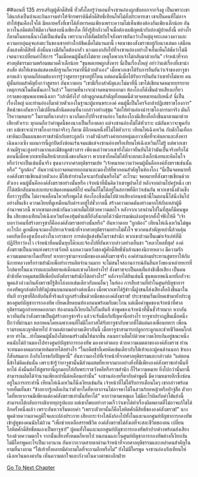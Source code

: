 ##ตอนที่ 135 สรรเสริญผู้ศักดิ์สิทธิ์
ทั่วทั้งโลกรู้ว่าตอนที่จงซานอ๋องถูกขับออกจากจิงตู เป็นเพราะเขาได้แกล้งเป็นบ้าและกินอาจมทำให้จักรพรรดินีศักดิ์สิทธิ์เทียนไห่ไม่สั่งประหารเขา เขาเป็นคนที่ไม่อาจทำให้ขุ่นเคืองใจได้ มีหลายครั้งที่เขาได้สังหารคนเพียงเพราะความไม่เห็นพ้องต้องกันเพียงเล็กน้อย อันหวาในอดีตต่อให้มีดวงจิตสงบนิ่งเพียงใด ก็ยังรู้สึกกังวลใจเมื่อต้องเผชิญหน้ากับอ๋องผู้บ้าคลั่งนี้ อย่างไรก็ตามในตอนนี้นางไม่เป็นเช่นนั้น
เพราะนางได้สัมผัสกับใจสังฆราชอันกว้างใหญ่ดุจทะเลดวงดาวและความอบอุ่นดุจแสงตะวันของเขาอย่างใกล้ชิดเมื่อไม่นานมานี้
เจตนาของสังฆราชอยู่กับนางเสมอ เสมือนดั่งแสงศักดิ์สิทธิ์ ดังนั้นนางมีอันใดต้องกลัว
นางมองกลับไปที่จงซานอ๋องอย่างใจเย็นเห็นได้ชัดว่าไม่มีเจตนาจะเปลี่ยนคำให้การ
“ในเมื่อคนผู้นั้นยังไม่ตาย เหตุใดพวกเจ้าไม่กลับมาด้วยกัน” เจ้าหน้าที่จากศาลยุติธรรมถามพร้อมขมวดคิ้วเล็กน้อย “ขุนพลเทพถูกสังหาร นี่เป็นเรื่องใหญ่ อย่าว่าแต่เรื่องที่เขาน่าสงสัย ต่อให้เขาแค่แสดงหลักฐานก็ควรมาที่นี่ด้วยตัวเอง”
เมื่อพวกเขาได้รับการยืนยันว่าเจ้าของยาจูซาตายแล้ว ทุกคนก็ย่อมต้องการรู้ว่าสูตรยาจูซาอยู่ที่ไหน
แต่ตอนนี้เมื่อได้รับการยืนยันว่าเขายังไม่ตาย คนผู้นั้นย่อมสำคัญยิ่งกว่าสูตรยา
อันหวาตอบ “เขามีเรื่องสำคัญและไม่มาที่นี่ เขาได้เขียนจดหมายบรรยายเหตุการณ์ในคืนนั้นเอาไว้แล้ว”
ในยามที่นางจะนำจดหมายออกมา ห้องโถงก็ดังขึ้นด้วยเสียงเกรี้ยวกราดของขุนพลเทพเฉิงเทา “กล้าดียังไง! กล้าดูถูกคนสำคัญทั้งหมดนี้ด้วยจดหมายฉบับหนึ่ง! นี่เป็นเรื่องใหญ่ และท่านอ๋องก็มาด้วยตัวเองในฐานะผู้แทนพระองค์ คนผู้นี้เป็นใครจึงกล้าปฏิเสธราชโองการ”
สีหน้าของอันหวาไม่เปลี่ยนสักนิดตอนที่นางกล่าวอย่างสุขุม “ต่อให้ท่านอ่องนำราชโองการมาจริง มันก็ไร้ความหมาย”
ในยามที่นางกล่าว นางก็มองไปที่จงซานอ๋อง
ในห้องโถงมีเสียงอื้ออึงขึ้นมาตามมาด้วยเสียงหัวเราะ
ทุกคนถือว่าคำพูดนี้ของนางเป็นเรื่องตลก
แต่จงซานอ๋องไม่ได้หัวเราะ แม้อันหวาจะพูดกับเขา แม้เขาจะนำราชโองการมาจริงๆ ก็ตาม
มีอีกคนหนึ่งที่ไม่ได้หัวเราะ เทียนไห่เฉิงเหวิน กับดักในเทือกเขาหิมะเป็นแผนของราชสำนักกับตระกูลถัง วางตัวนักสร้างค่ายกลหนุ่มเอาวเพื่อที่จะค้นหาและสังหารเฉินฉางเซิง แผนการนี้ถูกปิดบังซ่อนเร้นจนแม้แต่จงซานอ๋องหรือเทียนไห่เฉิงเหวินก็ไม่รู้ แต่พวกเขาล้วนมีฐานะสูงอย่างมากและมีข้อมูลข่าวสาร เพียงแค่ว่าพวกเขายังไม่อาจยืนยันได้ว่ามันเป็นจริงหรือไม่ ตอนนี้เมื่อพวกเขาเห็นสีหน้าสงบนิ่งของอันหวา พวกเขาก็อดไม่ได้ที่จะตกตะลึงเล็กน้อยและคิดในใจ หรือว่าจะเป็นเช่นนั้นจริง
ขุนนางจากศาลยุติธรรมเย้ย “เจ้าหมายความว่าคนผู้นั้นคือองค์สังฆราชเช่นนั้นหรือ”
“ถูกต้อง”
อันหวานำเอาจดหมายออกมาและมองไปที่พวกคนสำคัญในห้องโถง “นี่เป็นจดหมายที่องค์สังฆราชเขียนด้วยตัวเอง มีใต้เท้าท่านใดจะมารับมันหรือไม่”
อะไรนะ จดหมายที่สังฆราชเขียนด้วยตัวเอง
คนผู้นั้นคือองค์สังฆราชอย่างนั้นหรือ
เจ้าหน้าที่นั่นคิดว่าเขาหูฝาดไป หลังจากผ่านไปครู่หนึ่ง เขาก็ได้สติกลับมาและแทบจะล้มลงหมดสติไป
คนอื่นก็ไม่ได้อยู่ในสภาพที่ดีกว่าเช่นกัน พวกเขานั่งตัวแข็งทื่อราวรูปปั้น ไม่อาจเคลื่อนไหวหรือพูดได้
ห้องโถงซึ่งเต็มไปด้วยเสียงก่อนหน้านี้ในตอนนี้ได้นิ่งงันไปอย่างสิ้นเชิง
ความเงียบที่ดูเหมือนกับดำรงอยู่ไปชั่วกาลนี้ สร้างความกดดันอย่างมากให้กับเหล่าผู้มีอำนาจพวกนี้ พวกเขามองหน้ากันดวงตาเต็มไปด้วยความตกใจ
หลังจากเวลาผ่านไปในที่สุดก็มีคนพูดขึ้น
เสียงของเทียนไห่เฉิงเหวินยังคงทุ้มต่ำแต่ก็ยังสังเกตได้ว่ามีอารมณ์แฝงอยู่หากตั้งใจฟังให้ดี
“เจ้าบอกว่าคนที่สร้างยาจูซาก็คือองค์สังฆราชอย่างนั้นหรือ”
อันหวาตอบ “ถูกต้อง”
เทียนไห่เฉิงเหวินไม่พูดอะไรอีก ดูเหมือนจะมองไปทางเจ้าหน้าที่จากศาลยุติธรรมอย่างไม่ตั้งใจ
พวกคนสำคัญเหล่านี้ล้วนคุ้นเคยกับเบื้องสูงเบื้องล่างในวงราชการ การต่อสู้แข่งขันในราชสำนัก พวกเขาล้วนเป็นเฒ่าเจ้าเล่ห์ที่มีปฏิกิริยาว่องไว
เจ้าหน้าที่คนนั้นทุบโต๊ะและจ้องไปที่อันหวากล่าวอย่างเย็นชา “เหลวไหลที่สุด! องค์สังฆราชเป็นนายแห่งพระราชวังหลี แบกความหวังของผู้ศักดิ์สิทธิ์นับล้านของนิกายหลวง มีความรักความเมตตาหาใดเปรียบ! หากยาจูซามาจากมือขององค์สังฆราชจริง องค์ท่านย่อมประทานสูตรยาให้กับนิกายหลวงหรือราชสำนักเพื่อทำการผลิตจำนวนมาก จะไม่สนใจสถานการณ์อันสิ้นหวังของเหล่าทหารที่ใกล้ตายในแนวรบและผลิตยาแค่เดือนละขวดได้อย่างไร! สังฆราชจะเป็นคนที่แย่งชิงชื่อเสียง เป็นคนต่ำช้าที่ควบคุมสมบัติเพื่อบีบบังคับราชสำนักได้อย่างไร!”
หลังจากได้ยินเช่นนี้ ขุนพลเทพเฉิงเทที่กลัวจะพูดแล้วล่วงเกินสังฆราชก็รู้สึกโล่งอกเช่นเดียวกับคนอื่นๆ ในห้อง
การสืบสวนที่ทำในศูนย์บัญชาการกองทัพถูกส่งต่อไปยังฝูงชนบนถนนอย่างต่อเนื่อง เมื่อพวกเขาได้รู้ข่าวนี้ฝูงชนก็ส่งเสียงอื้ออึงขึ้นมาในทันที
ยาจูซาที่ลึกลับอันที่จริงแล้วถูกสร้างขึ้นด้วยมือขององค์สังฆราช!
ประชาชนเริ่มเบียดเข้ามายังประตูของศูนย์บัญชาการกองทัพ เบียดเสียดบนท้องถนนพร้อมกับตะโกน
แต่เมื่อคำพูดของเจ้าหน้าที่ศาลยุติธรรมถูกถ่ายทอดออกมา ท้องถนนก็เงียบงันไปในทันที
คำพูดของเจ้าหน้าที่นั้นชั่วร้ายมาก
หากอันหวายืนยันว่าสังฆราชเป็นผู้สร้างยาจูซาจริง แล้วจะรับมือกับปัญหานี้อย่างไร ยาจูซาปรากฏขึ้นเมื่อหนึ่งปีกว่าที่ผ่านมา หลายคนโดยเฉพาะคนที่ไม่มีโอกาสได้รับยาจูซากับพวกที่ได้แต่มองเพื่อนทหาร เพื่อนรวมรบและญาติตายไป ล้วนแต่ถามคำถามเดียวกันนี้
เมื่อยาจูซาสามารถปลูกกระดูกและช่วยชีวิตคนใกล้ตาย ทำไม...ทำไมคนผู้นั้นถึงไม่ยอมสร้างมันให้มากขึ้น
ถนนยาวเต็มไปด้วยความเงียบงันอยู่ขณะหนึ่ง คนนับไม่ถ้วนมองไปทางศูนย์บัญชาการกองทัพ มองหาคำตอบ
ด้วยความเมตตาขององค์สังฆราช ท่านจะทนมองคนมากมายล้มตายได้อย่างไร
“ในอดีตข้าก็เคยคิดเช่นเดียวกับใต้เท้าและผู้คนด้านนอก ข้าเองก็สับสนมาก ถึงกับโกรธกับปัญหานี้”
อันหวามองไปที่เจ้าหน้าที่จากศาลยุติธรรมและกล่าวต่อ “แต่ตอนนี้ข้าไม่คิดเช่นนั้น เพราะข้ารู้ว่ายาจูซานั้นมีส่วนผสมที่หายากมากอย่างยิ่งที่มีเพียงองค์สังฆราชเท่านั้นที่หาได้ ดังนั้นต่อให้สูตรยานี้ถูกมอบให้กับพระราชวังหลีหรือราชสำนัก ก็ไร้ความหมาย ยิ่งไปกว่านั้นยานี้สามารถผลิตได้จำนวนเพียงเท่านี้ต่อเดือนเท่านั้น”
จงซานอ๋องหรี่ตากับคำพูดนี้ มีความหมายลึกซึ้งซ่อนอยู่ในการกระทำนี้ เทียนไห่เฉิงเหวินก็นิ่งเงียบเช่นกัน
เจ้าหน้าที่ไม่ได้รับการเตือนใดๆ เขากล่าวพร้อมรอยยิ้มเย็นชา “ข้าอยากรู้เหลือเกินว่าตัวยาใดที่หายากจนไม่อาจหาได้ในสวนร้อยหญ้าหรือป่าจู่สือ ตัวยาใดที่หายากจนมีเพียงแต่องค์สังฆราชเท่านั้นที่หาได้”
หากว่าตามเหตุผล ไม่มีอะไรผิดกับคำโต้แย้งนี้ สามารถโต้กลับการอธิบายทุกรูปแบบ
แต่เขาก็พบอย่างรวดเร็วว่าเขาได้ทำเรื่องผิดพลาดที่ไม่อาจแก้ไขได้อีกครั้งหนึ่งแล้ว
เพราะอันหวาเริ่มตอบคำ
“เพราะตัวยานั้นก็คือโลหิตศักดิ์สิทธิ์ขององค์สังฆราช!”
นางพูดด้วยความภาคภูมิใจและเปล่งประกาย เสียงกระจ่างใสดังก้องไปทั้งในและนอกศูนย์บัญชาการกองทัพ เข้าสู่หูของคนนับไม่ถ้วน
“เพื่อช่วยเหลือสรรพชีวิต องค์สังฆราชไม่ลังเลที่จะสละชีวิตของตน เปลี่ยนโลหิตศักดิ์สิทธิ์ตนเองเป็นยาจูซา!”
ผู้คนทั้งในและนอกศูนย์บัญชาการกองทัพอ้าปากค้างพร้อมส่งเสียงร้องด้วยความตกใจ
จากนั้นเสียงทั้งหมดก็หายไป
บนถนนและในศูนย์บัญชาการกองทัพต่างก็เงียบงัน
ไม่มีใครพูดอะไรเป็นเวลานาน
อันหวากวาดสายตาผ่านเจ้าหน้าที่จากศาลยุติธรรมและเหล่าคนสำคัญในยามที่นางถาม “ใต้เท้าทั้งหลายมีคำถามใดที่จะถามอีกหรือไม่”
ยังไม่มีใครพูด
จงซานอ๋องกับเทียนไห่เฉิงเหวินมองตากัน เห็นความตกใจและกังวลในดวงตาของอีกฝ่าย


[Go To Next Chapter]( ./808.md)